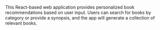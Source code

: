This React-based web application provides personalized book recommendations based on user input. Users can search for books by category or provide a synopsis, and the app will generate a collection of relevant books.

